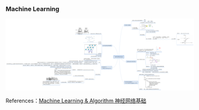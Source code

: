 ### Machine Learning

![神经网络基础](./image/神经网络基础.png)

References：[Machine Learning & Algorithm 神经网络基础](https://www.cnblogs.com/maybe2030/p/5597716.html)
